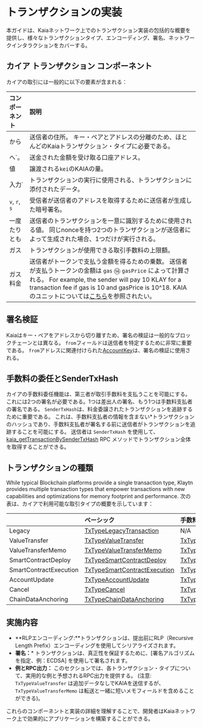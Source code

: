 # トランザクションの実装

本ガイドは、Kaiaネットワーク上でのトランザクション実装の包括的な概要を提供し、様々なトランザクションタイプ、エンコーディング、署名、ネットワークインタラクションをカバーする。

## カイア トランザクション コンポーネント

カイアの取引には一般的に以下の要素が含まれる：

| コンポーネント       | 説明                                                                                                                                                                                                                                                                                   |
| :------------ | :----------------------------------------------------------------------------------------------------------------------------------------------------------------------------------------------------------------------------------------------------------------------------------- |
| から            | 送信者の住所。  キー・ペアとアドレスの分離のため、ほとんどのKaiaトランザクション・タイプに必要である。                                                                                                                                                                                                                               |
| へ\`。          | 送金された金額を受け取る口座アドレス。                                                                                                                                                                                                                                                                  |
| 値             | 譲渡される`kei`のKAIAの量。                                                                                                                                                                                                                                                                   |
| 入力\`          | トランザクションの実行に使用される、トランザクションに添付されたデータ。                                                                                                                                                                                                                                                 |
| `v`, `r`, `s` | 受信者が送信者のアドレスを取得するために送信者が生成した暗号署名。                                                                                                                                                                                                                                                    |
| 一度たりとも        | 送信者のトランザクションを一意に識別するために使用される値。 同じnonceを持つ2つのトランザクションが送信者によって生成された場合、1つだけが実行される。                                                                                                                                                                                                      |
| ガス            | トランザクションが使用できる取引手数料の上限額。                                                                                                                                                                                                                                                             |
| ガス料金          | 送信者がトークンで支払う金額を得るための乗数。 送信者が支払うトークンの金額は `gas` ⑭ `gasPrice` によって計算される。 For example, the sender will pay 10 KLAY for a transaction fee if gas is 10 and gasPrice is 10^18. KAIAのユニットについては[こちら](../../learn/token-economics/kaia-native-token.md#units-of-kaia)を参照されたい。 |

## 署名検証

Kaiaはキー・ペアをアドレスから切り離すため、署名の検証は一般的なブロックチェーンとは異なる。  `from`フィールドは送信者を特定するために非常に重要である。  `from`アドレスに関連付けられた[AccountKey](../../learn/accounts.md#account-key)は、署名の検証に使用される。

## 手数料の委任とSenderTxHash

カイアの手数料委任機能は、第三者が取引手数料を支払うことを可能にする。  これには2つの署名が必要である。1つは差出人の署名、もう1つは手数料支払者の署名である。 `SenderTxHash`は、料金委譲されたトランザクションを追跡するために重要である。 これは、手数料支払者の情報を含まない\*トランザクションのハッシュであり、手数料支払者が署名する前に送信者がトランザクションを追跡することを可能にする。  送信者は `SenderTxHash` を使用して、[kaia_getTransactionBySenderTxHash](../../references/json-rpc/kaia/get-transaction-by-sender-tx-hash) RPC メソッドでトランザクション全体を取得することができる。

## トランザクションの種類

While typical Blockchain platforms provide a single transaction type, Klaytn provides multiple transaction types that empower transactions with new capabilities and optimizations for memory footprint and performance. 次の表は、カイアで利用可能な取引タイプの概要を示しています：

|                        | ベーシック                                                                   | 手数料の委任                                                                                                   | 料金の一部委任                                                                                                                            |
| :--------------------- | :---------------------------------------------------------------------- | :------------------------------------------------------------------------------------------------------- | :--------------------------------------------------------------------------------------------------------------------------------- |
| Legacy                 | [TxTypeLegacyTransaction](./basic.md#txtypelegacytransaction)           | N/A                                                                                                      | N/A                                                                                                                                |
| ValueTransfer          | [TxTypeValueTransfer](./basic.md#txtypevaluetransfer)                   | [TxTypeFeeDelegatedValueTransfer](./fee-delegation.md#txtypefeedelegatedvaluetransfer)                   | [TxTypeFeeDelegatedValueTransferWithRatio](./partial-fee-delegation.md#txtypefeedelegatedvaluetransferwithratio)                   |
| ValueTransferMemo      | [TxTypeValueTransferMemo](./basic.md#txtypevaluetransfermemo)           | [TxTypeFeeDelegatedValueTransferMemo](./fee-delegation.md#txtypefeedelegatedvaluetransfermemo)           | [TxTypeFeeDelegatedValueTransferMemoWithRatio](./partial-fee-delegation.md#txtypefeedelegatedvaluetransfermemowithratio)           |
| SmartContractDeploy    | [TxTypeSmartContractDeploy](./basic.md#txtypesmartcontractdeploy)       | [TxTypeFeeDelegatedSmartContractDeploy](./fee-delegation.md#txtypefeedelegatedsmartcontractdeploy)       | [TxTypeFeeDelegatedSmartContractDeployWithRatio](./partial-fee-delegation.md#txtypefeedelegatedsmartcontractdeploywithratio)       |
| SmartContractExecution | [TxTypeSmartContractExecution](./basic.md#txtypesmartcontractexecution) | [TxTypeFeeDelegatedSmartContractExecution](./fee-delegation.md#txtypefeedelegatedsmartcontractexecution) | [TxTypeFeeDelegatedSmartContractExecutionWithRatio](./partial-fee-delegation.md#txtypefeedelegatedsmartcontractexecutionwithratio) |
| AccountUpdate          | [TxTypeAccountUpdate](./basic.md#txtypeaccountupdate)                   | [TxTypeFeeDelegatedAccountUpdate](./fee-delegation.md#txtypefeedelegatedaccountupdate)                   | [TxTypeFeeDelegatedAccountUpdateWithRatio](./partial-fee-delegation.md#txtypefeedelegatedaccountupdatewithratio)                   |
| Cancel                 | [TxTypeCancel](./basic.md#txtypecancel)                                 | [TxTypeFeeDelegatedCancel](./fee-delegation.md#txtypefeedelegatedcancel)                                 | [TxTypeFeeDelegatedCancelWithRatio](./partial-fee-delegation.md#txtypefeedelegatedcancelwithratio)                                 |
| ChainDataAnchoring     | [TxTypeChainDataAnchoring](./basic.md#txtypechaindataanchoring)         | [TxTypeFeeDelegatedChainDataAnchoring](./fee-delegation.md#txtypefeedelegatedchaindataanchoring)         | [TxTypeFeeDelegatedChainDataAnchoringWithRatio](./partial-fee-delegation.md#txtypefeedelegatedchaindataanchoringwithratio)         |

## 実施内容

- \*\*RLPエンコーディング:\*\*トランザクションは、提出前にRLP（Recursive Length Prefix）エンコーディングを使用してシリアライズされます。
- **署名：**\* トランザクションは、真正性を保証するために、[署名アルゴリズムを指定、例：ECDSA] を使用して署名されます。
- **例とRPC出力：** このセクションでは、各トランザクション・タイプについて、実用的な例と予想されるRPC出力を提供する。  (注意: `TxTypeValueTransfer` は追加データなしでKAIAを送信するが、 `TxTypeValueTransferMemo` は転送と一緒に短いメモフィールドを含めることができる)。

これらのコンポーネントと実装の詳細を理解することで、開発者はKaiaネットワーク上で効果的にアプリケーションを構築することができる。
